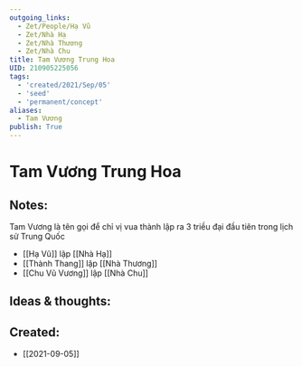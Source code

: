 ```yaml
---
outgoing_links:
  - Zet/People/Hạ Vũ
  - Zet/Nhà Hạ
  - Zet/Nhà Thương
  - Zet/Nhà Chu
title: Tam Vương Trung Hoa
UID: 210905225056
tags:
  - 'created/2021/Sep/05'
  - 'seed'
  - 'permanent/concept'
aliases:
  - Tam Vương
publish: True
---
```

# Tam Vương Trung Hoa

## Notes:
Tam Vương là tên gọi để chỉ vị vua thành lập ra 3 triều đại đầu tiên trong lịch sử Trung Quốc 

- [[Hạ Vũ]]  lập [[Nhà Hạ]]
- [[Thành Thang]] lập [[Nhà Thương]]
- [[Chu Vũ Vương]] lập [[Nhà Chu]]

## Ideas & thoughts:

## Created:
- [[2021-09-05]]
